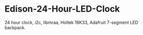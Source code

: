 # Edison-24-Hour-LED-Clock
24 hour clock, i2c, libmraa, Holtek 16K33, Adafruit 7-segment LED backpack.

